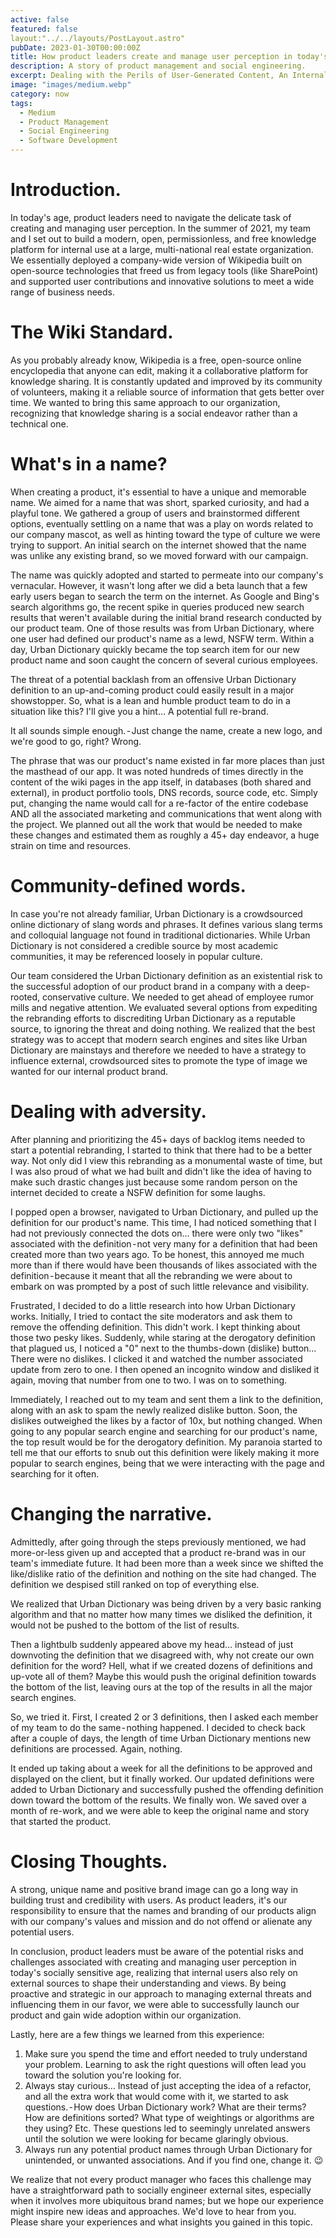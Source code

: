 ```yaml
---
active: false
featured: false
layout:"../../layouts/PostLayout.astro"
pubDate: 2023-01-30T00:00:00Z
title: How product leaders create and manage user perception in today's socially sensitive age
description: A story of product management and social engineering.
excerpt: Dealing with the Perils of User-Generated Content, An Internal Product Branding Case Study
image: "images/medium.webp"
category: now
tags:
  - Medium
  - Product Management
  - Social Engineering
  - Software Development
---
```


# Introduction.

In today's age, product leaders need to navigate the delicate task of creating and managing user perception. In the summer of 2021, my team and I set out to build a modern, open, permissionless, and free knowledge platform for internal use at a large, multi-national real estate organization. We essentially deployed a company-wide version of Wikipedia built on open-source technologies that freed us from legacy tools (like SharePoint) and supported user contributions and innovative solutions to meet a wide range of business needs.

# The Wiki Standard.

As you probably already know, Wikipedia is a free, open-source online encyclopedia that anyone can edit, making it a collaborative platform for knowledge sharing. It is constantly updated and improved by its community of volunteers, making it a reliable source of information that gets better over time. We wanted to bring this same approach to our organization, recognizing that knowledge sharing is a social endeavor rather than a technical one.

# What's in a name?

When creating a product, it's essential to have a unique and memorable name. We aimed for a name that was short, sparked curiosity, and had a playful tone. We gathered a group of users and brainstormed different options, eventually settling on a name that was a play on words related to our company mascot, as well as hinting toward the type of culture we were trying to support. An initial search on the internet showed that the name was unlike any existing brand, so we moved forward with our campaign.

The name was quickly adopted and started to permeate into our company's vernacular. However, it wasn't long after we did a beta launch that a few early users began to search the term on the internet. As Google and Bing's search algorithms go, the recent spike in queries produced new search results that weren't available during the initial brand research conducted by our product team. One of those results was from Urban Dictionary, where one user had defined our product's name as a lewd, NSFW term. Within a day, Urban Dictionary quickly became the top search item for our new product name and soon caught the concern of several curious employees.

The threat of a potential backlash from an offensive Urban Dictionary definition to an up-and-coming product could easily result in a major showstopper. So, what is a lean and humble product team to do in a situation like this? I'll give you a hint… A potential full re-brand.

It all sounds simple enough. - Just change the name, create a new logo, and we're good to go, right? Wrong.

The phrase that was our product's name existed in far more places than just the masthead of our app. It was noted hundreds of times directly in the content of the wiki pages in the app itself, in databases (both shared and external), in product portfolio tools, DNS records, source code, etc.
Simply put, changing the name would call for a re-factor of the entire codebase AND all the associated marketing and communications that went along with the project. We planned out all the work that would be needed to make these changes and estimated them as roughly a 45+ day endeavor, a huge strain on time and resources.

# Community-defined words.

In case you're not already familiar, Urban Dictionary is a crowdsourced online dictionary of slang words and phrases. It defines various slang terms and colloquial language not found in traditional dictionaries. While Urban Dictionary is not considered a credible source by most academic communities, it may be referenced loosely in popular culture.

Our team considered the Urban Dictionary definition as an existential risk to the successful adoption of our product brand in a company with a deep-rooted, conservative culture. We needed to get ahead of employee rumor mills and negative attention. We evaluated several options from expediting the rebranding efforts to discrediting Urban Dictionary as a reputable source, to ignoring the threat and doing nothing. We realized that the best strategy was to accept that modern search engines and sites like Urban Dictionary are mainstays and therefore we needed to have a strategy to influence external, crowdsourced sites to promote the type of image we wanted for our internal product brand.

# Dealing with adversity.

After planning and prioritizing the 45+ days of backlog items needed to start a potential rebranding, I started to think that there had to be a better way. Not only did I view this rebranding as a monumental waste of time, but I was also proud of what we had built and didn't like the idea of having to make such drastic changes just because some random person on the internet decided to create a NSFW definition for some laughs.

I popped open a browser, navigated to Urban Dictionary, and pulled up the definition for our product's name. This time, I had noticed something that I had not previously connected the dots on… there were only two "likes" associated with the definition - not very many for a definition that had been created more than two years ago. To be honest, this annoyed me much more than if there would have been thousands of likes associated with the definition - because it meant that all the rebranding we were about to embark on was prompted by a post of such little relevance and visibility.

Frustrated, I decided to do a little research into how Urban Dictionary works. Initially, I tried to contact the site moderators and ask them to remove the offending definition. This didn't work. I kept thinking about those two pesky likes. Suddenly, while staring at the derogatory definition that plagued us, I noticed a "0" next to the thumbs-down (dislike) button… There were no dislikes. I clicked it and watched the number associated update from zero to one. I then opened an incognito window and disliked it again, moving that number from one to two. I was on to something.

Immediately, I reached out to my team and sent them a link to the definition, along with an ask to spam the newly realized dislike button. Soon, the dislikes outweighed the likes by a factor of 10x, but nothing changed. When going to any popular search engine and searching for our product's name, the top result would be for the derogatory definition. My paranoia started to tell me that our efforts to snub out this definition were likely making it more popular to search engines, being that we were interacting with the page and searching for it often.

# Changing the narrative.

Admittedly, after going through the steps previously mentioned, we had more-or-less given up and accepted that a product re-brand was in our team's immediate future. It had been more than a week since we shifted the like/dislike ratio of the definition and nothing on the site had changed. The definition we despised still ranked on top of everything else.

We realized that Urban Dictionary was being driven by a very basic ranking algorithm and that no matter how many times we disliked the definition, it would not be pushed to the bottom of the list of results.

Then a lightbulb suddenly appeared above my head… instead of just downvoting the definition that we disagreed with, why not create our own definition for the word? Hell, what if we created dozens of definitions and up-vote all of them? Maybe this would push the original definition towards the bottom of the list, leaving ours at the top of the results in all the major search engines.

So, we tried it. First, I created 2 or 3 definitions, then I asked each member of my team to do the same - nothing happened. I decided to check back after a couple of days, the length of time Urban Dictionary mentions new definitions are processed. Again, nothing.

It ended up taking about a week for all the definitions to be approved and displayed on the client, but it finally worked. Our updated definitions were added to Urban Dictionary and successfully pushed the offending definition down toward the bottom of the results. We finally won. We saved over a month of re-work, and we were able to keep the original name and story that started the product.

# Closing Thoughts.

A strong, unique name and positive brand image can go a long way in building trust and credibility with users. As product leaders, it's our responsibility to ensure that the names and branding of our products align with our company's values and mission and do not offend or alienate any potential users.

In conclusion, product leaders must be aware of the potential risks and challenges associated with creating and managing user perception in today's socially sensitive age, realizing that internal users also rely on external sources to shape their understanding and views. By being proactive and strategic in our approach to managing external threats and influencing them in our favor, we were able to successfully launch our product and gain wide adoption within our organization.

Lastly, here are a few things we learned from this experience:

1. Make sure you spend the time and effort needed to truly understand your problem. Learning to ask the right questions will often lead you toward the solution you're looking for.
2. Always stay curious… Instead of just accepting the idea of a refactor, and all the extra work that would come with it, we started to ask questions. - How does Urban Dictionary work? What are their terms? How are definitions sorted? What type of weightings or algorithms are they using? Etc. These questions led to seemingly unrelated answers until the solution we were looking for became glaringly obvious.
3. Always run any potential product names through Urban Dictionary for unintended, or unwanted associations. And if you find one, change it. 😉

We realize that not every product manager who faces this challenge may have a straightforward path to socially engineer external sites, especially when it involves more ubiquitous brand names; but we hope our experience might inspire new ideas and approaches. We'd love to hear from you. Please share your experiences and what insights you gained in this topic.
